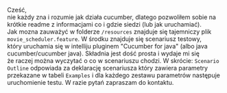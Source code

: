 Cześć,
<br>
nie każdy zna i rozumie jak działa cucumber, dlatego pozwoliłem sobie na krótkie readme z informacjami co i gdzie siedzi (lub jak uruchamiać).
<br>
Jak mozna zauważyć w folderze `/resources` znajduje się tajemniczy plik `movie_scheduler.feature`. W środku znajduje się scenariusz testowy,
<br>
który uruchamia się w intelliju pluginem "Cucumber for java" (albo java cucumber/cucumber java). Składnia jest dość prosta i wydaje mi się
<br>
że raczej można wyczytać o co w scenariuszu chodzi. W skrócie: `Scenario Outline` odpowiada za deklarację scenariusza który zawiera parametry 
<br>
przekazane w tabeli `Examples` i dla każdego zestawu parametrów następuje uruchomienie testu. W razie pytań zapraszam do kontaktu. 
